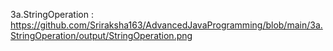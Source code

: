 3a.StringOperation : https://github.com/Sriraksha163/AdvancedJavaProgramming/blob/main/3a.StringOperation/output/StringOperation.png
